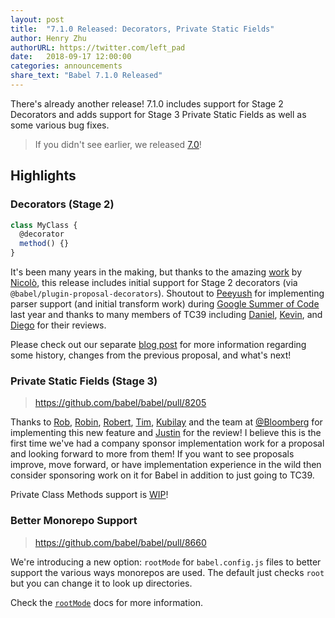 ```yaml
---
layout: post
title:  "7.1.0 Released: Decorators, Private Static Fields"
author: Henry Zhu
authorURL: https://twitter.com/left_pad
date:   2018-09-17 12:00:00
categories: announcements
share_text: "Babel 7.1.0 Released"
---
```


There's already another release! 7.1.0 includes support for Stage 2 Decorators and adds support for Stage 3 Private Static Fields as well as some various bug fixes.

<!-- truncate -->

> If you didn't see earlier, we released [7.0](https://babeljs.io/blog/2018/08/27/7.0.0)!

<!-- link to github release/changelog -->

## Highlights

### Decorators (Stage 2)

```js
class MyClass {
  @decorator
  method() {}
}
```

It's been many years in the making, but thanks to the amazing [work](https://github.com/babel/babel/pull/7976) by [Nicolò](https://github.com/nicolo-ribaudo), this release includes initial support for Stage 2 decorators (via `@babel/plugin-proposal-decorators`). Shoutout to [Peeyush](https://github.com/peey) for implementing parser support (and initial transform work) during [Google Summer of Code](https://babeljs.io/blog/2017/08/11/gsoc-peey-1) last year and thanks to many members of TC39 including [Daniel](https://github.com/littledan), [Kevin](https://github.com/bakkot), and [Diego](https://github.com/diervo) for their reviews.

Please check out our separate [blog post](https://babeljs.io/blog/2018/09/17/decorators) for more information regarding some history, changes from the previous proposal, and what's next!

### Private Static Fields (Stage 3)

> https://github.com/babel/babel/pull/8205

Thanks to [Rob](https://github.com/robpalme), [Robin](https://github.com/rricard), [Robert](https://github.com/rpamely), [Tim](https://github.com/tim-mc), [Kubilay](https://github.com/mkubilayk) and the team at [@Bloomberg](https://github.com/bloomberg) for implementing this new feature and [Justin](https://github.com/jridgewell) for the review! I believe this is the first time we've had a company sponsor implementation work for a proposal and looking forward to more from them! If you want to see proposals improve, move forward, or have implementation experience in the wild then consider sponsoring work on it for Babel in addition to just going to TC39.

Private Class Methods support is [WIP](https://github.com/babel/proposals/issues/22)!

### Better Monorepo Support

> https://github.com/babel/babel/pull/8660

We're introducing a new option: `rootMode` for `babel.config.js` files to better support the various ways monorepos are used. The default just checks `root` but you can change it to look up directories.

Check the [`rootMode`](https://babeljs.io/docs/en/next/options#rootmode) docs for more information.
